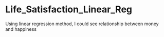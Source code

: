 # Life_Satisfaction_Linear_Reg
Using linear regression method, I could see relationship between money and happiness
